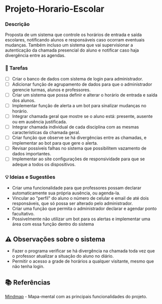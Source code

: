 # Projeto-Horario-Escolar

### Descrição
Proposta de um sistema que controle os horários de entrada e saída escolares, notificando alunos e responsáveis caso ocorram eventuais mudanças. Também incluso um sistema que vai supervisionar a autenticação da chamada presencial do aluno e notificar caso haja divergência entre as agendas.

### 📌 Tarefas

- [ ] Criar o banco de dados com sistema de login para administrador.
- [ ] Adicionar função de agrupamento de dados para que o administrador gerencie turmas, alunos e professores.
- [ ] Criar um sistema que possa definir e alterar o horário de entrada e saída dos alunos.
- [ ] Implementar função de alerta a um bot para sinalizar mudanças no horário.
- [ ] Integrar chamada geral que mostre se o aluno está: presente, ausente ou em ausência justificada.
- [ ] Integrar chamada individual de cada disciplina com as mesmas características da chamada geral.
- [ ] Criar função que observe se há divergências entre as chamadas, e implementar ao bot para que gere o alerta.
- [ ] Revisar possíveis falhas no sistema que possibilitem vazamento de dados importantes.
- [ ] Implementar ao site configurações de responsividade para que se adeque a todos os dispositivos.

### 💡 Ideias e Sugestões

- Criar uma funcionalidade para que professores possam declarar automaticamente sua própria ausência, ou agenda-la.
- Vincular ao "perfil" do aluno o número de celular e email de até dois responsáveis, que só possa ser alterado pelo administrador.
- Criar uma função que permita o administrador declarar e agendar ponto facultativo.
- Possivelmente não utilizar um bot para os alertas e implementar uma área com essa função dentro do sistema

## ⚠ Observações sobre o sistema

- Fazer o programa verificar se há divergência na chamada toda vez que o professor atualizar a situação do aluno no diário.
- Permitir o acesso a grade de horários a qualquer visitante, mesmo que não tenha login.

## 📚 Referências
 [Mindmap](https://www.mindomo.com/mindmap/controle-de-horrio-de-alunos-8dd28347c994422080ea4f7d6e42256e) - Mapa-mental com as principais funcionalidades do projeto.
